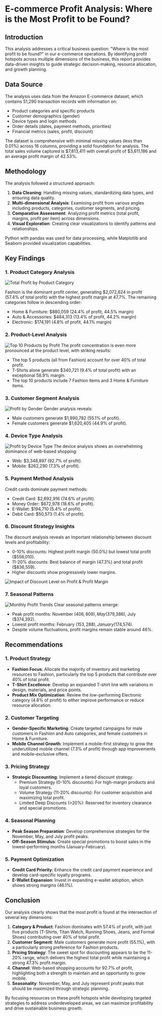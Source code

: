 # E-commerce Profit Analysis: Where is the Most Profit to be Found?

## Introduction
This analysis addresses a critical business question: "Where is the most profit to be found?" in our e-commerce operations. By identifying profit hotspots across multiple dimensions of the business, this report provides data-driven insights to guide strategic decision-making, resource allocation, and growth planning.

## Data Source
The analysis uses data from the Amazon E-commerce dataset, which contains 51,290 transaction records with information on:
- Product categories and specific products
- Customer demographics (gender)
- Device types and login methods
- Order details (dates, payment methods, priorities)
- Financial metrics (sales, profit, discount)

The dataset is comprehensive with minimal missing values (less than 0.01%) across 16 columns, providing a solid foundation for analysis. The total sales volume captured is $7,813,411 with overall profit of $3,611,186 and an average profit margin of 42.53%.

## Methodology
The analysis followed a structured approach:
1. **Data Cleaning**: Handling missing values, standardizing data types, and ensuring data quality.
2. **Multi-dimensional Analysis**: Examining profit from various angles including products, categories, customer segments, and pricing.
3. **Comparative Assessment**: Analyzing profit metrics (total profit, margins, profit per item) across dimensions.
4. **Visual Exploration**: Creating clear visualizations to identify patterns and relationships.

Python with pandas was used for data processing, while Matplotlib and Seaborn provided visualization capabilities.

## Key Findings

### 1. Product Category Analysis
![Total Profit by Product Category](/Users/mina.rezaei/Desktop/Repository/ecommerce-profit/ecommerc-dataset/category_analysis.png)

Fashion is the dominant profit center, generating $2,072,624 in profit (57.4% of total profit) with the highest profit margin at 47.7%. The remaining categories follow in descending order:
- Home & Furniture: $880,059 (24.4% of profit, 44.5% margin)
- Auto & Accessories: $484,313 (13.4% of profit, 44.2% margin)
- Electronic: $174,191 (4.8% of profit, 44.1% margin)

### 2. Product-Level Analysis
![Top 10 Products by Profit](/Users/mina.rezaei/Desktop/Repository/ecommerce-profit/ecommerc-dataset/top_products_chart.png)
The profit concentration is even more pronounced at the product level, with striking results:
- The top 5 products (all from Fashion) account for over 40% of total profit.
- T-Shirts alone generate $340,721 (9.4% of total profit) with an exceptional 58.9% margin.
- The top 10 products include 7 Fashion items and 3 Home & Furniture items.

### 3. Customer Segment Analysis
![Profit by Gender](/Users/mina.rezaei/Desktop/Repository/ecommerce-profit/ecommerc-dataset/profit_by_gender.png)
Gender analysis reveals:
- Male customers generate $1,990,782 (55.1% of profit).
- Female customers generate $1,620,405 (44.9% of profit).

### 4. Device Type Analysis
![Profit by Device Type](/Users/mina.rezaei/Desktop/Repository/ecommerce-profit/ecommerc-dataset/profit_by_device_type.png)
The device analysis shows an overwhelming dominance of web-based shopping:
- Web: $3,348,897 (92.7% of profit).
- Mobile: $262,290 (7.3% of profit).

### 5. Payment Method Analysis
Credit cards dominate payment methods:
- Credit Card: $2,692,916 (74.6% of profit).
- Money Order: $672,978 (18.6% of profit).
- E-Wallet: $194,710 (5.4% of profit).
- Debit Card: $50,573 (1.4% of profit).

### 6. Discount Strategy Insights
The discount analysis reveals an important relationship between discount levels and profitability:
- 0-10% discounts: Highest profit margin (50.0%) but lowest total profit ($556,010).
- 11-20% discounts: Best balance of margin (47.3%) and total profit ($836,559).
- Higher discounts show progressively lower margins.

![Impact of Discount Level on Profit & Profit Margin](/Users/mina.rezaei/Desktop/Repository/ecommerce-profit/ecommerc-dataset/payment_method_analysis.png)

### 7. Seasonal Patterns
![Monthly Profit Trends](/Users/mina.rezaei/Desktop/Repository/ecommerce-profit/ecommerc-dataset/monthly_profit_chart.png)
Clear seasonal patterns emerge:
- Peak profit months: November ($406,809), May ($379,386), July ($374,392).
- Lowest profit months: February ($153,288), January ($174,574).
- Despite volume fluctuations, profit margins remain stable around 46%.

## Recommendations

### 1. Product Strategy
- **Fashion Focus**: Allocate the majority of inventory and marketing resources to Fashion, particularly the top 5 products that contribute over 40% of total profit.
- **T-Shirt Excellence**: Develop an expanded T-shirt line with variations in design, materials, and price points.
- **Product Mix Optimization**: Review the low-performing Electronic category (4.8% of profit) to either improve performance or reduce resource allocation.

### 2. Customer Targeting
- **Gender-Specific Marketing**: Create targeted campaigns for male customers in Fashion and Auto categories, and female customers in Home & Furniture.
- **Mobile Channel Growth**: Implement a mobile-first strategy to grow the underutilized mobile channel (7.3% of profit) through app improvements and mobile-exclusive offers.

### 3. Pricing Strategy
- **Strategic Discounting**: Implement a tiered discount strategy:
  - Premium Strategy (0-10% discounts): For high-margin products and loyal customers.
  - Volume Strategy (11-20% discounts): For customer acquisition and maximizing total profit.
  - Limited Deep Discounts (>20%): Reserved for inventory clearance and special promotions.

### 4. Seasonal Planning
- **Peak Season Preparation**: Develop comprehensive strategies for the November, May, and July profit peaks.
- **Off-Season Stimulus**: Create special promotions to boost sales in the lowest-performing months (January-February).

### 5. Payment Optimization
- **Credit Card Priority**: Enhance the credit card payment experience and develop card-specific loyalty programs.
- **E-Wallet Expansion**: Invest in expanding e-wallet adoption, which shows strong margins (46.1%).

## Conclusion
Our analysis clearly shows that the most profit is found at the intersection of several key dimensions:
1. **Category & Product**: Fashion dominates with 57.4% of profit, with just five products (T-Shirts, Titan Watch, Running Shoes, Jeans, and Formal Shoes) contributing over 40% of total profit.
2. **Customer Segment**: Male customers generate more profit (55.1%), with a particularly strong preference for Fashion products.
3. **Pricing Strategy**: The sweet spot for discounting appears to be the 11-20% range, which delivers the highest total profit while maintaining a strong 47.3% profit margin.
4. **Channel**: Web-based shopping accounts for 92.7% of profit, highlighting both a strength to maintain and an opportunity to grow mobile.
5. **Seasonality**: November, May, and July represent profit peaks that should be maximized through strategic planning.

By focusing resources on these profit hotspots while developing targeted strategies to address underdeveloped areas, we can maximize profitability and drive sustainable business growth.